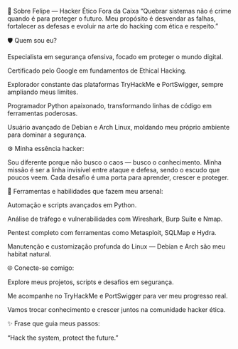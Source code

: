 👾 Sobre Felipe — Hacker Ético Fora da Caixa
“Quebrar sistemas não é crime quando é para proteger o futuro.
Meu propósito é desvendar as falhas, fortalecer as defesas e evoluir na arte do hacking com ética e respeito.”

🛡️ Quem sou eu?

Especialista em segurança ofensiva, focado em proteger o mundo digital.

Certificado pelo Google em fundamentos de Ethical Hacking.

Explorador constante das plataformas TryHackMe e PortSwigger, sempre ampliando meus limites.

Programador Python apaixonado, transformando linhas de código em ferramentas poderosas.

Usuário avançado de Debian e Arch Linux, moldando meu próprio ambiente para dominar a segurança.

⚙️ Minha essência hacker:

Sou diferente porque não busco o caos — busco o conhecimento.
Minha missão é ser a linha invisível entre ataque e defesa, sendo o escudo que poucos veem.
Cada desafio é uma porta para aprender, crescer e proteger.

🚀 Ferramentas e habilidades que fazem meu arsenal:

Automação e scripts avançados em Python.

Análise de tráfego e vulnerabilidades com Wireshark, Burp Suite e Nmap.

Pentest completo com ferramentas como Metasploit, SQLMap e Hydra.

Manutenção e customização profunda do Linux — Debian e Arch são meu habitat natural.

🌐 Conecte-se comigo:

Explore meus projetos, scripts e desafios em segurança.

Me acompanhe no TryHackMe e PortSwigger para ver meu progresso real.

Vamos trocar conhecimento e crescer juntos na comunidade hacker ética.

✨ Frase que guia meus passos:

“Hack the system, protect the future.”

